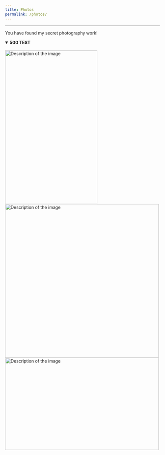 ```yaml
---
title: Photos
permalink: /photos/
---
```

___
You have found my secret photography work! 
<details open>
<summary><b>500 TEST</b></summary>
<br>
<img src="https://afielder02.github.io/GISPortfolio/assets/photos/000057140002.jpg" alt="Description of the image" width="300" height="500">
<br>
<img src="https://afielder02.github.io/GISPortfolio/assets/photos/Photo10Touched.png" alt="Description of the image" width="500" height="500">
<br>
<img src="https://afielder02.github.io/GISPortfolio/assets/photos/3434_0003_3.jpg" alt="Description of the image" width="500" height="300">
<br>
</details>
<br>
